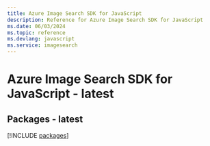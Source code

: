 ```yaml
---
title: Azure Image Search SDK for JavaScript
description: Reference for Azure Image Search SDK for JavaScript
ms.date: 06/03/2024
ms.topic: reference
ms.devlang: javascript
ms.service: imagesearch
---
```

# Azure Image Search SDK for JavaScript - latest
## Packages - latest
[!INCLUDE [packages](image-search-index.md)]